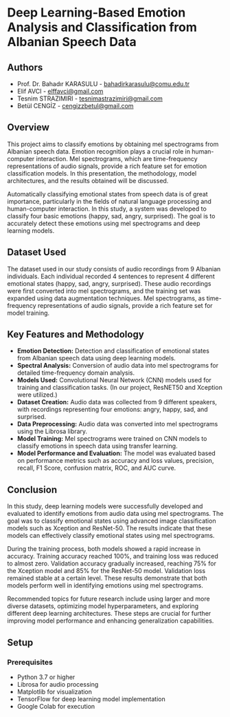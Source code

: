 # Deep Learning-Based Emotion Analysis and Classification from Albanian Speech Data

## Authors
- Prof. Dr. Bahadır KARASULU - bahadirkarasulu@comu.edu.tr 
- Elif AVCI - elffavci@gmail.com
- Tesnim STRAZIMIRI - tesnimastrazimiri@gmail.com
- Betül CENGİZ - cengizzbetul@gmail.com

## Overview
This project aims to classify emotions by obtaining mel spectrograms from Albanian speech data. Emotion recognition plays a crucial role in human-computer interaction. Mel spectrograms, which are time-frequency representations of audio signals, provide a rich feature set for emotion classification models. In this presentation, the methodology, model architectures, and the results obtained will be discussed.

Automatically classifying emotional states from speech data is of great importance, particularly in the fields of natural language processing and human-computer interaction. In this study, a system was developed to classify four basic emotions (happy, sad, angry, surprised). The goal is to accurately detect these emotions using mel spectrograms and deep learning models.

## Dataset Used
The dataset used in our study consists of audio recordings from 9 Albanian individuals. Each individual recorded 4 sentences to represent 4 different emotional states (happy, sad, angry, surprised). These audio recordings were first converted into mel spectrograms, and the training set was expanded using data augmentation techniques. Mel spectrograms, as time-frequency representations of audio signals, provide a rich feature set for model training.

## Key Features and Methodology
- **Emotion Detection:** Detection and classification of emotional states from Albanian speech data using deep learning models.
- **Spectral Analysis:** Conversion of audio data into mel spectrograms for detailed time-frequency domain analysis.
- **Models Used:** Convolutional Neural Network (CNN) models used for training and classification tasks. (In our project, ResNET50 and Xception were utilized.)
- **Dataset Creation:** Audio data was collected from 9 different speakers, with recordings representing four emotions: angry, happy, sad, and surprised.
- **Data Preprocessing:** Audio data was converted into mel spectrograms using the Librosa library.
- **Model Training:** Mel spectrograms were trained on CNN models to classify emotions in speech data using transfer learning.
- **Model Performance and Evaluation:** The model was evaluated based on performance metrics such as accuracy and loss values, precision, recall, F1 Score, confusion matrix, ROC, and AUC curve.

## Conclusion
In this study, deep learning models were successfully developed and evaluated to identify emotions from audio data using mel spectrograms. The goal was to classify emotional states using advanced image classification models such as Xception and ResNet-50. The results indicate that these models can effectively classify emotional states using mel spectrograms.

During the training process, both models showed a rapid increase in accuracy. Training accuracy reached 100%, and training loss was reduced to almost zero. Validation accuracy gradually increased, reaching 75% for the Xception model and 85% for the ResNet-50 model. Validation loss remained stable at a certain level. These results demonstrate that both models perform well in identifying emotions using mel spectrograms.

Recommended topics for future research include using larger and more diverse datasets, optimizing model hyperparameters, and exploring different deep learning architectures. These steps are crucial for further improving model performance and enhancing generalization capabilities.

## Setup

### Prerequisites
- Python 3.7 or higher
- Librosa for audio processing
- Matplotlib for visualization
- TensorFlow for deep learning model implementation
- Google Colab for execution
